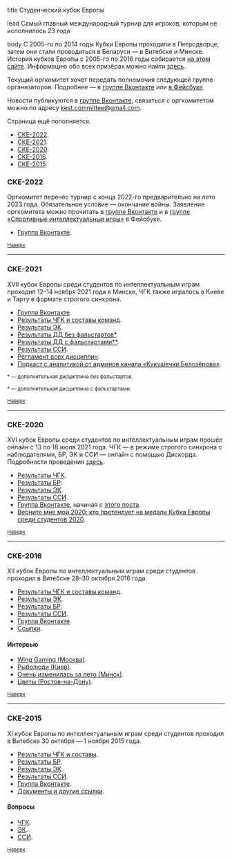 title
Студенческий кубок Европы

lead
Самый главный международный турнир для игроков, которым не исполнилось 23 года

body
С 2005-го по 2014 годы Кубки Европы проходили в Петродворце, затем они стали проводиться в Беларуси — в Витебске и Минске. История кубков Европы с 2005-го по 2016 годы собирается [на этом сайте](http://windflower.spb.ru/ke/). Информацию обо всех призёрах можно найти [здесь](https://docs.google.com/spreadsheets/d/1UEchKnnrZBZPJ3quBJl8NYqwGjz2t5ewQEsWLP96p0U/edit?usp=sharing).

Текущий оргкомитет хочет передать полномочия следующей группе организаторов. Подробнее — в [группе Вконтакте](https://vk.com/studentseuro?w=wall-141442751_3017) или [в Фейсбуке](https://www.facebook.com/groups/chgk.global/posts/2202174486612501/).

Новости публикуются в [группе Вконтакте](https://vk.com/studentseuro), связаться с оргкомитетом можно по адресу <kest.committee@gmail.com>.

<a name="atop"></a>Страница ещё пополняется.

- [СКЕ-2022](#2022).
- [СКЕ-2021](#2021).
- [СКЕ-2020](#2020).
- [СКЕ-2016](#2016).
- [СКЕ-2015](#2015).

### СКЕ-2022<a name="2022"></a>

Оргкомитет перенёс турнир с конца 2022-го предварительно на лето 2023 года. Обязательное условие — окончание войны. Заявление оргкомитета можно прочитать в [группе Вконтакте](https://vk.com/studentseuro?w=wall-141442751_3017) и в [группе «Спортивные интеллектуальные игры»](https://www.facebook.com/groups/chgk.global/posts/2202174486612501/) в Фейсбуке.

- [Группа Вконтакте](https://vk.com/studentseuro).

<small>[Наверх](#atop)</small>

--------

### СКЕ-2021 <a name="2021"></a>

XVII кубок Европы среди студентов по интеллектуальным играм проходил 12–14 ноября 2021 года в Минске, ЧГК также игралось в Киеве и Тарту в формате строгого синхрона.

- [Группа Вконтакте](https://vk.com/studentseuro).
- [Результаты ЧГК и составы команд](https://rating.chgk.info/tournament/7440).
- [Результаты ЭК](https://docs.google.com/spreadsheets/d/1DCCHWJMVx54TjwH7cUxDcYIbIx3Ay8jSk4HonL7Hfig/edit#gid=896837377).
- [Результаты ДД без фальстартов](https://docs.google.com/spreadsheets/d/1L7FZSM0_Pm0iaLYn4ZHL4MNr3y-xRWGSaYKeD1w3DJI/edit#gid=1049830968)[*](#ddwith).
- [Результаты ДД с фальстартами](https://docs.google.com/spreadsheets/d/1QKiA8CXIWPWoaBhfRr9H32Vq7jg8_6OEFICMETsL7y8/edit#gid=1049830968)[**](#ddwithout).
- [Результаты ССИ](https://docs.google.com/spreadsheets/d/1se1HH0D2IqxSEWficJk_aA41Qe6L75hpib2Wqy-rCOo/edit#gid=1434768756).
- [Регламент всех дисциплин](https://docs.google.com/document/d/1FlEBU7-_GKH2T7VTN9QSWj6EDw7cAOSWbTLmgQxThMI/pub).
- [Подкаст с аналитикой от админов канала «Кукушечки Белозёрова»](https://t.me/chgk_anal/9356).

<a name="ddwith"></a><small>\* — дополнительная дисциплина без фальстартов.</small>

<a name="ddwithout"></a><small>\* — дополнительная дисциплина с фальстартами.</small>

<small>[Наверх](#atop)</small>

--------

### СКЕ-2020 <a name="2020"></a>

XVI кубок Европы среди студентов по интеллектуальным играм прошёл онлайн с 13 по 18 июля 2021 года. ЧГК — в режиме строгого синхрона с наблюдателями, БР, ЭК и ССИ — онлайн с помощью Дискорда. Подробности проведения [здесь](https://vk.com/@studentseuro-apdeity-po-onlain-kestu).

- [Результаты ЧГК](https://rating.chgk.info/tournament/7262).
- [Результаты БР](https://docs.google.com/spreadsheets/d/19KQN-FjuvuPzbSoTJlIUNJilP7SlJ8rDS9SdmTKOu98/edit#gid=625054414).
- [Результаты ЭК](https://docs.google.com/spreadsheets/d/1RMNcP78Us0H77rJMpa3dQdkIa1hbbAHrjpV1aNsQkuQ/edit#gid=822985537).
- [Результаты ССИ](https://docs.google.com/spreadsheets/d/11aBgJ8gCsr2ZBPOxFY-aD_lp82ipO4ccv24fKFUPBok/edit#gid=1326618549).
- [Группа Вконтакте](https://vk.com/studentseuro), начиная с [этого поста](https://vk.com/studentseuro?w=wall-141442751_2196).
- [Верните мне мой 2020: кто претендует на медали Кубка Европы среди студентов 2020](https://teletype.in/@studchr/ske-2020).

<small>[Наверх](#atop)</small>

--------

### СКЕ-2016 <a name="2016"></a>

XII кубок Европы по интеллектуальным играм среди студентов проходил в Витебске 28–30 октября 2016 года.

- [Результаты ЧГК и составы команд](https://rating.chgk.info/tournament/3999).
- [Результаты ЭК](http://windflower.spb.ru/ke/2016/results/erudit.html).
- [Результаты БР](http://windflower.spb.ru/ke/2016/results/brain.html).
- [Результаты ССИ](http://windflower.spb.ru/ke/2016/results/svoyak.html).
- [Группа Вконтакте](https://vk.com/kest16).
- [Ссылки](http://windflower.spb.ru/ke/2016/index.html).

#### Интервью

- [Wing Gaming (Москва)](https://vk.com/kest16?w=page-126700275_53021053).
- [Рыболюди (Киев)](https://vk.com/kest16?w=page-126700275_53028034).
- [Очень изменилась за лето (Минск)](https://vk.com/kest16?w=page-126700275_53033345).
- [Цветы (Ростов-на-Дону)](https://vk.com/kest16?w=page-126700275_53079327).

<small>[Наверх](#atop)</small>

--------

### СКЕ-2015 <a name="2015"></a>

XI кубок Европы по интеллектуальным играм среди студентов проходил в Витебске 30 октября — 1 ноября 2015 года.

- [Результаты ЧГК и составы](https://rating.chgk.info/tournament/3563).
- [Результаты БР](http://windflower.spb.ru/ke/2015/results/brain.html).
- [Результаты ЭК](http://windflower.spb.ru/ke/2015/results/erudit.html).
- [Результаты ССИ](http://windflower.spb.ru/ke/2015/results/svoyak.html).
- [Группа Вконтакте](https://vk.com/ske2015).
- [Документы и другие ссылки](http://windflower.spb.ru/ke/2015/index.html).

#### Вопросы

- [ЧГК](https://db.chgk.info/tour/euro15st).
- [ЭК](http://db.chgk.info/tour/eu15stek).
- [ССИ](http://db.chgk.info/tour/eu15stsv).

<small>[Наверх](#atop)</small>
